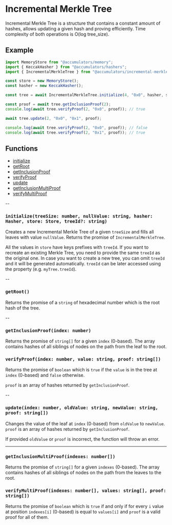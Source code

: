 # Incremental Merkle Tree

Incremental Merkle Tree is a structure that contains a constant amount of hashes, allows updating a given hash and proving efficiently. Time complexity of both operations is O(log tree_size).

## Example

```typescript
import MemoryStore from "@accumulators/memory";
import { KeccakHasher } from "@accumulators/hashers";
import { IncrementalMerkleTree } from "@accumulators/incremental-merkle-tree";

const store = new MemoryStore();
const hasher = new KeccakHasher();

const tree = await IncrementalMerkleTree.initialize(4, "0x0", hasher, store);

const proof = await tree.getInclusionProof(2);
console.log(await tree.verifyProof(2, "0x0", proof)); // true

await tree.update(2, "0x0", "0x1", proof);

console.log(await tree.verifyProof(2, "0x0", proof)); // false
console.log(await tree.verifyProof(2, "0x1", proof)); // true
```

## Functions

- [initialize](#initializetreesize-number-nullvalue-string-hasher-hasher-store-store-treeid-string)
- [getRoot](#getroot)
- [getInclusionProof](#getinclusionproofindex-number)
- [verifyProof](#verifyproofindex-number-value-string-proof-string)
- [update](#updateindex-number-oldvalue-string-newvalue-string-proof-string)
- [getInclusionMultiProof](#getinclusionmultiproofindexes-number)
- [verifyMultiProof](#verifymultiproofindexes-number-values-string-proof-string)

--

### `initialize(treeSize: number, nullValue: string, hasher: Hasher, store: Store, treeId?: string)`

Creates a new Incremental Merkle Tree of a given `treeSize` and fills all leaves with value `nullValue`. Returns the promise of `IncrementalMerkleTree`.

All the values in `store` have keys prefixes with `treeId`. If you want to recreate an existing Merkle Tree, you need to provide the same `treeId` as the original one. In case you want to create a new tree, you can omit `treeId` and it will be generated automatically. `treeId` can be later accessed using the property (e.g. `myTree.treeId`).

--

### `getRoot()`

Returns the promise of a `string` of hexadecimal number which is the root hash of the tree.

--

### `getInclusionProof(index: number)`

Returns the promise of `string[]` for a given `index` (0-based). The array contains hashes of all siblings of nodes on the path from the leaf to the root.

### `verifyProof(index: number, value: string, proof: string[])`

Returns the promise of `boolean` which is `true` if the `value` is in the tree at `index` (0-based) and `false` otherwise.

`proof` is an array of hashes returned by `getInclusionProof`.

--

### `update(index: number, oldValue: string, newValue: string, proof: string[])`

Changes the value of the leaf at `index` (0-based) from `oldValue` to `newValue`. `proof` is an array of hashes returned by `getInclusionProof`.

If provided `oldValue` or `proof` is incorrect, the function will throw an error.

---

### `getInclusionMultiProof(indexes: number[])`

Returns the promise of `string[]` for a given `indexes` (0-based). The array contains hashes of all siblings of nodes on the path from the leaves to the root.

### `verifyMultiProof(indexes: number[], values: string[], proof: string[])`

Returns the promise of `boolean` which is `true` if and only if for every `i` value at position `indexes[i]` (0-based) is equal to `values[i]` and `proof` is a valid proof for all of them.
